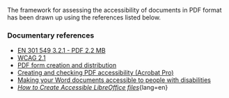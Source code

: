 The framework for assessing the accessibility of documents in PDF format has been drawn up using the references listed below.

### Documentary references

- [EN 301 549 3.2.1 - PDF 2.2 MB](https://www.etsi.org/deliver/etsi_en/301500_301599/301549/03.02.01_60/en_301549v030201p.pdf)
- [WCAG 2.1](https://www.w3.org/TR/WCAG21/)
- [PDF form creation and distribution](https://helpx.adobe.com/fr/acrobat/using/creating-distributing-pdf-forms.html)
- [Creating and checking PDF accessibility (Acrobat Pro)](https://helpx.adobe.com/fr/acrobat/using/create-verify-pdf-accessibility.html)
- [Making your Word documents accessible to people with disabilities](https://support.microsoft.com/fr-fr/office/rendre-vos-documents-word-accessibles-aux-personnes-atteintes-d-un-handicap-d9bf3683-87ac-47ea-b91a-78dcacb3c66d)
- *[How to Create Accessible LibreOffice files](https://wiki.documentfoundation.org/Accessibility/Creating_Accessible_LibreOffice_Files)*{lang=en}
